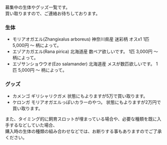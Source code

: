 ---
---

募集中の生体やグッズ一覧です。  
買い取りますので、ご連絡お待ちしております。

### 生体

* モリアオガエル(Zhangixalus arboreus) 神奈川県産 迷彩柄 オスx1 1匹 5,000円 〜 柄によって。
* エゾアカガエル(Rana pirica) 北海道産 数ペア欲しいです。 1匹 3,000円 〜 柄によって。
* エゾサンショウウオ(Ezo salamander) 北海道産 メスが数匹欲しいです。 1匹 5,000円 〜 柄によって。

### グッズ

* カメンゴ ギリシャリクガメ 状態にもよりますが5万で買い取ります。
* ケロンガ モリアオガエルっぽいカラーのやつ。 状態にもよりますが2万円で買い取ります。

また、タイミング的に飼育スロットが埋まっている場合や、必要な種類を既に入手するなどしていた場合、  
購入時の生体の種類の組み合わせなどでは、お断りする事もありますのでご了承ください。  
